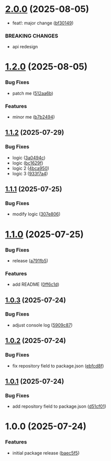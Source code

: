 # [2.0.0](https://github.com/lenmor-invoicesimple/semantic-release-test-1/compare/v1.2.0...v2.0.0) (2025-08-05)


* feat!: major change ([bf30149](https://github.com/lenmor-invoicesimple/semantic-release-test-1/commit/bf301490330aa49f5b46f3315723ff6f51b1d5df))


### BREAKING CHANGES

* api redesign

# [1.2.0](https://github.com/lenmor-invoicesimple/semantic-release-test-1/compare/v1.1.2...v1.2.0) (2025-08-05)


### Bug Fixes

* patch me ([512aa6b](https://github.com/lenmor-invoicesimple/semantic-release-test-1/commit/512aa6bed31f93ffe3343423e386aa6692f39cd3))


### Features

* minor me ([b7b2494](https://github.com/lenmor-invoicesimple/semantic-release-test-1/commit/b7b24944542e262eafa361f5bbf991432fc973a3))

## [1.1.2](https://github.com/lenmor-invoicesimple/semantic-release-test-1/compare/v1.1.1...v1.1.2) (2025-07-29)


### Bug Fixes

* logic ([3a0494c](https://github.com/lenmor-invoicesimple/semantic-release-test-1/commit/3a0494cdfd260fcad42b49ffd5fb288167592584))
* logic ([bc1629f](https://github.com/lenmor-invoicesimple/semantic-release-test-1/commit/bc1629f646e5d04a2a315e867b03d166db1ddb53))
* logic 2 ([4bca950](https://github.com/lenmor-invoicesimple/semantic-release-test-1/commit/4bca950a8ae84dd4e57f44829f9ab144045ecd8d))
* logic 3 ([933f7a4](https://github.com/lenmor-invoicesimple/semantic-release-test-1/commit/933f7a4cae9f56684509e21f0ad8acd37aecd0ae))

## [1.1.1](https://github.com/lenmor-invoicesimple/semantic-release-test-1/compare/v1.1.0...v1.1.1) (2025-07-25)


### Bug Fixes

* modify logic ([307e806](https://github.com/lenmor-invoicesimple/semantic-release-test-1/commit/307e806af4382ef91ea9d64d42308cf6546ee83f))

# [1.1.0](https://github.com/lenmor-invoicesimple/semantic-release-test-1/compare/v1.0.3...v1.1.0) (2025-07-25)


### Bug Fixes

* release ([a791fb5](https://github.com/lenmor-invoicesimple/semantic-release-test-1/commit/a791fb5756af64472e91777eacd92c38081f72c5))


### Features

* add README ([0ff6c1d](https://github.com/lenmor-invoicesimple/semantic-release-test-1/commit/0ff6c1d95f88c9e1d134616bc0111c30b0584a61))

## [1.0.3](https://github.com/lenmor-invoicesimple/semantic-release-test-1/compare/v1.0.2...v1.0.3) (2025-07-24)


### Bug Fixes

* adjust console log ([5909c87](https://github.com/lenmor-invoicesimple/semantic-release-test-1/commit/5909c870fb02a921f5bcb75f35008f8ee1944a6b))

## [1.0.2](https://github.com/lenmor-invoicesimple/semantic-release-test-1/compare/v1.0.1...v1.0.2) (2025-07-24)


### Bug Fixes

* fix repository field to package.json ([ebfcd8f](https://github.com/lenmor-invoicesimple/semantic-release-test-1/commit/ebfcd8f904d09dcc0026fe6ed18ed88de554787a))

## [1.0.1](https://github.com/lenmor-invoicesimple/semantic-release-test-1/compare/v1.0.0...v1.0.1) (2025-07-24)


### Bug Fixes

* add repository field to package.json ([d51cf01](https://github.com/lenmor-invoicesimple/semantic-release-test-1/commit/d51cf018c3989bb4bbfc81d7b6c1ea53c3714df6))

# 1.0.0 (2025-07-24)


### Features

* initial package release ([baec5f5](https://github.com/lenmor-invoicesimple/semantic-release-test-1/commit/baec5f56cd62c1516bc38baff777c15618d3609c))

